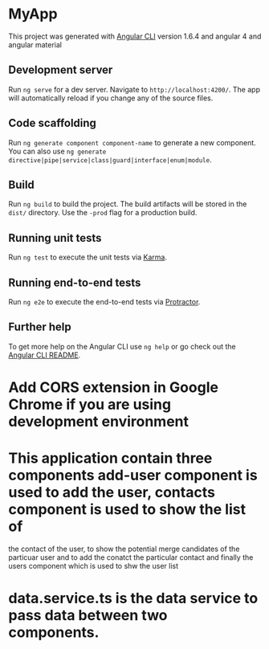 # MyApp

This project was generated with [Angular CLI](https://github.com/angular/angular-cli) version 1.6.4 and angular 4 and angular material

## Development server

Run `ng serve` for a dev server. Navigate to `http://localhost:4200/`. The app will automatically reload if you change any of the source files.

## Code scaffolding

Run `ng generate component component-name` to generate a new component. You can also use `ng generate directive|pipe|service|class|guard|interface|enum|module`.

## Build

Run `ng build` to build the project. The build artifacts will be stored in the `dist/` directory. Use the `-prod` flag for a production build.

## Running unit tests

Run `ng test` to execute the unit tests via [Karma](https://karma-runner.github.io).

## Running end-to-end tests

Run `ng e2e` to execute the end-to-end tests via [Protractor](http://www.protractortest.org/).

## Further help

To get more help on the Angular CLI use `ng help` or go check out the [Angular CLI README](https://github.com/angular/angular-cli/blob/master/README.md).

# Add CORS extension in Google Chrome if you are using development environment

# This application contain three components add-user component is used to add the user, contacts component is used  to show the list of 
the contact of the user, to show the potential merge candidates of the particuar user and to add the conatct the particular contact and finally
the users component which is used to shw the user list

# data.service.ts is the data service to pass data between two components.
